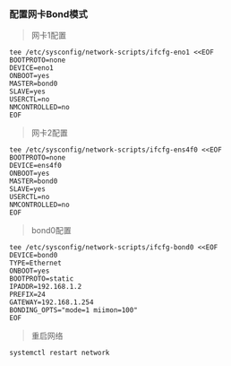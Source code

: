 ### 配置网卡Bond模式

> 网卡1配置

```shell
tee /etc/sysconfig/network-scripts/ifcfg-eno1 <<EOF
BOOTPROTO=none
DEVICE=eno1
ONBOOT=yes
MASTER=bond0
SLAVE=yes
USERCTL=no
NMCONTROLLED=no
EOF
```

> 网卡2配置

```shell
tee /etc/sysconfig/network-scripts/ifcfg-ens4f0 <<EOF
BOOTPROTO=none
DEVICE=ens4f0
ONBOOT=yes
MASTER=bond0
SLAVE=yes
USERCTL=no
NMCONTROLLED=no
EOF
```

> bond0配置

```shell
tee /etc/sysconfig/network-scripts/ifcfg-bond0 <<EOF
DEVICE=bond0
TYPE=Ethernet
ONBOOT=yes
BOOTPROTO=static
IPADDR=192.168.1.2
PREFIX=24
GATEWAY=192.168.1.254
BONDING_OPTS="mode=1 miimon=100"
EOF
```

> 重启网络

```shell
systemctl restart network
```